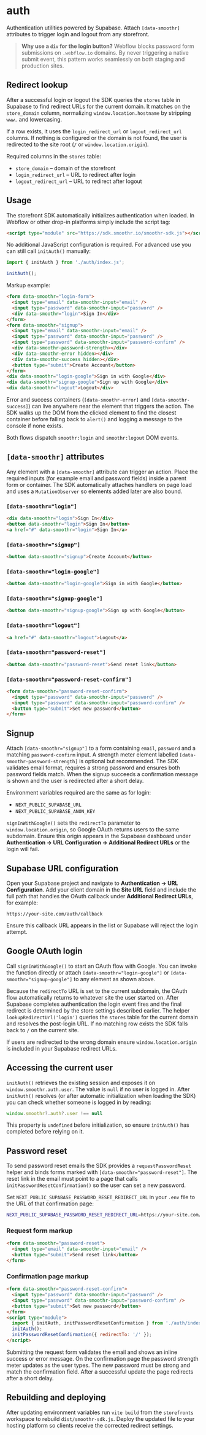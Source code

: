 # auth

Authentication utilities powered by Supabase. Attach `[data-smoothr]`
attributes to trigger login and logout from any storefront.

> **Why use a `div` for the login button?**
> Webflow blocks password form submissions on `.webflow.io` domains. By never
> triggering a native submit event, this pattern works seamlessly on both
> staging and production sites.

## Redirect lookup

After a successful login or logout the SDK queries the `stores` table in
Supabase to find redirect URLs for the current domain. It matches on the
`store_domain` column, normalizing `window.location.hostname` by stripping
`www.` and lowercasing.

If a row exists, it uses the `login_redirect_url` or `logout_redirect_url`
columns. If nothing is configured or the domain is not found, the user is
redirected to the site root (`/` or `window.location.origin`).

Required columns in the `stores` table:

- `store_domain` – domain of the storefront
- `login_redirect_url` – URL to redirect after login
- `logout_redirect_url` – URL to redirect after logout


## Usage

The storefront SDK automatically initializes authentication when loaded. In
Webflow or other drop-in platforms simply include the script tag:

```html
<script type="module" src="https://sdk.smoothr.io/smoothr-sdk.js"></script>
```

No additional JavaScript configuration is required. For advanced use you can
still call `initAuth()` manually:

```javascript
import { initAuth } from './auth/index.js';

initAuth();
```

Markup example:

```html
<form data-smoothr="login-form">
  <input type="email" data-smoothr-input="email" />
  <input type="password" data-smoothr-input="password" />
  <div data-smoothr="login">Sign In</div>
</form>
<form data-smoothr="signup">
  <input type="email" data-smoothr-input="email" />
  <input type="password" data-smoothr-input="password" />
  <input type="password" data-smoothr-input="password-confirm" />
  <div data-smoothr-password-strength></div>
  <div data-smoothr-error hidden></div>
  <div data-smoothr-success hidden></div>
  <button type="submit">Create Account</button>
</form>
<div data-smoothr="login-google">Sign in with Google</div>
<div data-smoothr="signup-google">Sign up with Google</div>
<div data-smoothr="logout">Logout</div>
```

Error and success containers (`[data-smoothr-error]` and `[data-smoothr-success]`)
can live anywhere near the element that triggers the action. The SDK walks up
the DOM from the clicked element to find the closest container before falling
back to `alert()` and logging a message to the console if none exists.

Both flows dispatch `smoothr:login` and `smoothr:logout` DOM events.

## `[data-smoothr]` attributes

Any element with a `[data-smoothr]` attribute can trigger an action. Place the
required inputs (for example email and password fields) inside a parent form or
container. The SDK automatically attaches handlers on page load and uses a
`MutationObserver` so elements added later are also bound.

### `[data-smoothr="login"]`

```html
<div data-smoothr="login">Sign In</div>
<button data-smoothr="login">Sign In</button>
<a href="#" data-smoothr="login">Sign In</a>
```

### `[data-smoothr="signup"]`

```html
<button data-smoothr="signup">Create Account</button>
```

### `[data-smoothr="login-google"]`

```html
<button data-smoothr="login-google">Sign in with Google</button>
```

### `[data-smoothr="signup-google"]`

```html
<button data-smoothr="signup-google">Sign up with Google</button>
```

### `[data-smoothr="logout"]`

```html
<a href="#" data-smoothr="logout">Logout</a>
```

### `[data-smoothr="password-reset"]`

```html
<button data-smoothr="password-reset">Send reset link</button>
```

### `[data-smoothr="password-reset-confirm"]`

```html
<form data-smoothr="password-reset-confirm">
  <input type="password" data-smoothr-input="password" />
  <input type="password" data-smoothr-input="password-confirm" />
  <button type="submit">Set new password</button>
</form>
```

## Signup

Attach `[data-smoothr="signup"]` to a form containing `email`, `password` and a
matching `password-confirm` input. A strength meter element labelled
`[data-smoothr-password-strength]` is optional but recommended. The SDK
validates email format, requires a strong password and ensures both password
fields match. When the signup succeeds a confirmation message is shown and the
user is redirected after a short delay.

Environment variables required are the same as for login:

- `NEXT_PUBLIC_SUPABASE_URL`
- `NEXT_PUBLIC_SUPABASE_ANON_KEY`

`signInWithGoogle()` sets the `redirectTo` parameter to `window.location.origin`,
so Google OAuth returns users to the same subdomain. Ensure this origin appears
in the Supabase dashboard under **Authentication → URL Configuration → Additional Redirect URLs** or the login will fail.

## Supabase URL configuration

Open your Supabase project and navigate to **Authentication → URL Configuration**.
Add your client domain in the **Site URL** field and include the full path that
handles the OAuth callback under **Additional Redirect URLs**, for example:

```
https://your-site.com/auth/callback
```

Ensure this callback URL appears in the list or Supabase will reject the login
attempt.

## Google OAuth login

Call `signInWithGoogle()` to start an OAuth flow with Google. You can invoke the
function directly or attach `[data-smoothr="login-google"]` or `[data-smoothr="signup-google"]` to any element as
shown above.

Because the `redirectTo` URL is set to the current subdomain, the OAuth flow
automatically returns to whatever site the user started on. After Supabase
completes authentication the login event fires and the final redirect is
determined by the store settings described earlier.
The helper `lookupRedirectUrl('login')` queries the `stores` table for the
current domain and resolves the post-login URL. If no matching row exists the
SDK falls back to `/` on the current site.

If users are redirected to the wrong domain ensure `window.location.origin` is
included in your Supabase redirect URLs.

## Accessing the current user

`initAuth()` retrieves the existing session and exposes it on
`window.smoothr.auth.user`. The value is `null` if no user is logged in.
After `initAuth()` resolves (or after automatic initialization when loading
the SDK) you can check whether someone is logged in by reading:

```javascript
window.smoothr?.auth?.user !== null
```

This property is `undefined` before initialization, so ensure `initAuth()` has
completed before relying on it.

## Password reset

To send password reset emails the SDK provides a `requestPasswordReset` helper
and binds forms marked with `[data-smoothr="password-reset"]`. The reset link in
the email must point to a page that calls `initPasswordResetConfirmation()` so
the user can set a new password.

Set `NEXT_PUBLIC_SUPABASE_PASSWORD_RESET_REDIRECT_URL` in your `.env` file to
the URL of that confirmation page:

```bash
NEXT_PUBLIC_SUPABASE_PASSWORD_RESET_REDIRECT_URL=https://your-site.com/reset
```

### Request form markup

```html
<form data-smoothr="password-reset">
  <input type="email" data-smoothr-input="email" />
  <button type="submit">Send reset link</button>
</form>
```

### Confirmation page markup

```html
<form data-smoothr="password-reset-confirm">
  <input type="password" data-smoothr-input="password" />
  <input type="password" data-smoothr-input="password-confirm" />
  <button type="submit">Set new password</button>
</form>
<script type="module">
  import { initAuth, initPasswordResetConfirmation } from './auth/index.js';
  initAuth();
  initPasswordResetConfirmation({ redirectTo: '/' });
</script>
```

Submitting the request form validates the email and shows an inline success or
error message. On the confirmation page the password strength meter updates as
the user types. The new password must be strong and match the confirmation
field. After a successful update the page redirects after a short delay.

## Rebuilding and deploying

After updating environment variables run `vite build` from the `storefronts`
workspace to rebuild `dist/smoothr-sdk.js`. Deploy the updated file to your
hosting platform so clients receive the corrected redirect settings.
